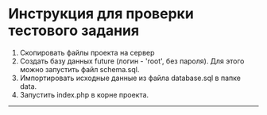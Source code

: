 # Инструкция для проверки тестового задания

1. Скопировать файлы проекта на сервер
2. Создать базу данных future (логин - 'root', без пароля). Для этого можно запустить файл schema.sql.
3. Импортировать исходные данные из файла database.sql в папке data.
4. Запустить index.php в корне проекта.

---

